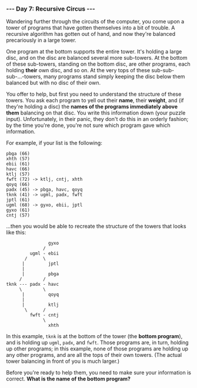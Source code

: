 ### --- Day 7: Recursive Circus ---

Wandering further through the circuits of the computer, you come upon a
tower of programs that have gotten themselves into a bit of trouble. A
recursive algorithm has gotten out of hand, and now they're balanced
precariously in a large tower.

One program at the bottom supports the entire tower. It's holding a large
disc, and on the disc are balanced several more sub-towers. At the bottom
of these sub-towers, standing on the bottom disc, are other programs, each
holding **their** own disc, and so on. At the very tops of these sub-sub-
sub-…-towers, many programs stand simply keeping the disc below them
balanced but with no disc of their own.

You offer to help, but first you need to understand the structure of these
towers. You ask each program to yell out their **name**, their **weight**, and (if
they're holding a disc) the **names of the programs immediately above them**
balancing on that disc. You write this information down (your puzzle
input). Unfortunately, in their panic, they don't do this in an orderly
fashion; by the time you're done, you're not sure which program gave which
information.

For example, if your list is the following:

```
pbga (66)
xhth (57)
ebii (61)
havc (66)
ktlj (57)
fwft (72) -> ktlj, cntj, xhth
qoyq (66)
padx (45) -> pbga, havc, qoyq
tknk (41) -> ugml, padx, fwft
jptl (61)
ugml (68) -> gyxo, ebii, jptl
gyxo (61)
cntj (57)
```

...then you would be able to recreate the structure of the towers that looks like this:

```
                gyxo
              /
         ugml - ebii
       /      \
      |         jptl
      |
      |         pbga
     /        /
tknk --- padx - havc
     \        \
      |         qoyq
      |
      |         ktlj
       \      /
         fwft - cntj
              \
                xhth
```

In this example, `tknk` is at the bottom of the tower (the **bottom program**),
and is holding up `ugml`, `padx`, and `fwft`. Those programs are, in turn,
holding up other programs; in this example, none of those programs are
holding up any other programs, and are all the tops of their own towers.
(The actual tower balancing in front of you is much larger.)

Before you're ready to help them, you need to make sure your information is
correct. **What is the name of the bottom program?**
